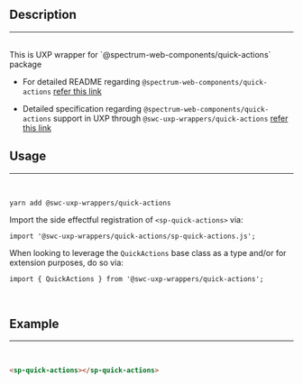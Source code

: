 ## Description

---

<br />
This is UXP wrapper for `@spectrum-web-components/quick-actions` package 
<br />

-   For detailed README regarding `@spectrum-web-components/quick-actions` [refer this link](https://www.npmjs.com/package/@spectrum-web-components/quick-actions/v/0.37.0)

-   Detailed specification regarding `@spectrum-web-components/quick-actions` support in UXP through `@swc-uxp-wrappers/quick-actions` [refer this link](https://developer.adobe.com/photoshop/uxp/2022/uxp-api/reference-spectrum/swc/)

## Usage

---

<br />

```
yarn add @swc-uxp-wrappers/quick-actions
```

Import the side effectful registration of `<sp-quick-actions>` via:

```
import '@swc-uxp-wrappers/quick-actions/sp-quick-actions.js';
```

When looking to leverage the `QuickActions` base class as a type and/or for extension purposes, do so via:

```
import { QuickActions } from '@swc-uxp-wrappers/quick-actions';
```

<br />

## Example

---

<br />

```html
<sp-quick-actions></sp-quick-actions>
```
